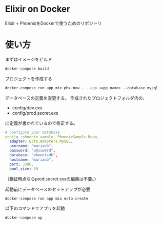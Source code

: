 # Elixir on Docker

Elixir + PhoenixをDockerで使うためのリポジトリ

# 使い方

まずはイメージをビルド

```sh
docker-compose build
```

プロジェクトを作成する

```sh
docker-compose run app mix phx.new . --app <app_name> --database mysql
```

データベースの定義を変更する。
作成されたプロジェクトフォルダ内の、

+ config/dev.exs
+ config/prod.secret.exs

に定義が書かれているので修正する。

```yaml
# Configure your database
config :phoenix_sample, PhoenixSample.Repo,
  adapter: Ecto.Adapters.MySQL,
  username: "mariadb",
  password: "p@ssw0rd",
  database: "phoenixdb",
  hostname: "mariadb",
  port: 3306,
  pool_size: 10
```

（検証時点ならprod.secret.exsの編集は不要。）

起動前にデータベースのセットアップが必要

```sh
docker-compose run app mix ecto.create
```

以下のコマンドでアプリを起動

```sh
docker-compose up
```


